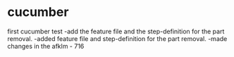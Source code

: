 # cucumber
first cucumber test
-add the feature file and the step-definition for the part removal.
-added feature file and step-definition for the part removal.
-made changes in the afklm - 716